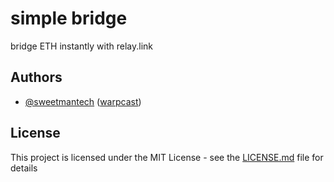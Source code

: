 # simple bridge

bridge ETH instantly with relay.link

## Authors

- [@sweetmantech](https://github.com/sweetmantech) ([warpcast](https://warpcast.com/sweetman-eth))

## License

This project is licensed under the MIT License - see the [LICENSE.md](LICENSE.md) file for details
